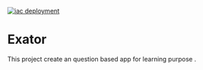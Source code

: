 [![iac deployment](https://github.com/Phatcm/Exator/actions/workflows/main.yml/badge.svg?branch=phat)](https://github.com/Phatcm/Exator/actions/workflows/main.yml)

# Exator
This project create an question based app for learning purpose
.
